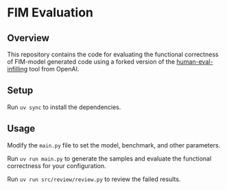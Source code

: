 # FIM Evaluation

## Overview

This repository contains the code for evaluating the functional correctness of FIM-model generated code using a forked version of the [human-eval-infilling](https://github.com/openai/human-eval-infilling/tree/master) tool from OpenAI.

## Setup

Run `uv sync` to install the dependencies.

## Usage

Modify the `main.py` file to set the model, benchmark, and other parameters.

Run `uv run main.py` to generate the samples and evaluate the functional correctness for your configuration.

Run `uv run src/review/review.py` to review the failed results.
